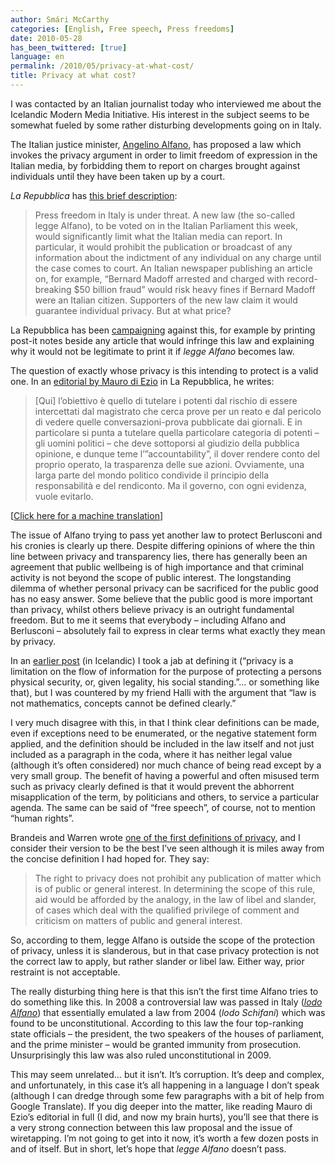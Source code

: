```yaml
---
author: Smári McCarthy
categories: [English, Free speech, Press freedoms]
date: 2010-05-28
has_been_twittered: [true]
language: en
permalink: /2010/05/privacy-at-what-cost/
title: Privacy at what cost?
---
```

<p class="wp-flattr-button">
  <a class="FlattrButton" style="display:none;" href="http://www.smarimccarthy.is/2010/05/privacy-at-what-cost/" title="Privacy at what cost?" rev="flattr;uid:smarimc;language:en_GB;category:text;button:compact;">I was contacted by an Italian journalist today who interviewed me about the Icelandic Modern Media Initiative. His interest in the subject seems to be somewhat fueled by some rather disturbing developments going on in Italy. The Italian justice minister, Angelino Alfano, has proposed a law which invokes the privacy argument in order to limit freedom of expression in the Italian media, by forbidding them to report on charges brought against individuals until they have been taken up by a court. La Repubblica has this brief description: Press freedom in Italy is under threat. A new law (the so-called legge Alfano), to be voted on in the Italian Parliament this week, would significantly limit what the Italian media can report. In particular, it would prohibit the publication or broadcast of any information about the indictment of any individual on any charge until the case comes to court. An Italian newspaper publishing an article on, for example, "Bernard Madoff arrested and charged with record-brea</a>
</p>

I was contacted by an Italian journalist today who interviewed me about the Icelandic Modern Media Initiative. His interest in the subject seems to be somewhat fueled by some rather disturbing developments going on in Italy.

The Italian justice minister, [Angelino Alfano][1], has proposed a law which invokes the privacy argument in order to limit freedom of expression in the Italian media, by forbidding them to report on charges brought against individuals until they have been taken up by a court.

*La Repubblica* has [this brief description][2]:

> Press freedom in Italy is under threat. A new law (the so-called legge Alfano), to be voted on in the Italian Parliament this week, would significantly limit what the Italian media can report. In particular, it would prohibit the publication or broadcast of any information about the indictment of any individual on any charge until the case comes to court. An Italian newspaper publishing an article on, for example, &#8220;Bernard Madoff arrested and charged with record-breaking $50 billion fraud&#8221; would risk heavy fines if Bernard Madoff were an Italian citizen. Supporters of the new law claim it would guarantee individual privacy. But at what price?

La Repubblica has been [campaigning][3] against this, for example by printing post-it notes beside any article that would infringe this law and explaining why it would not be legitimate to print it if *legge Alfano* becomes law.

The question of exactly whose privacy is this intending to protect is a valid one. In an [editorial by Mauro di Ezio][4] in La Repubblica, he writes:

> [Qui] l&#8217;obiettivo è quello di tutelare i potenti dal rischio di essere intercettati dal magistrato che cerca prove per un reato e dal pericolo di vedere quelle conversazioni-prova pubblicate dai giornali. E in particolare si punta a tutelare quella particolare categoria di potenti &#8211; gli uomini politici &#8211; che deve sottoporsi al giudizio della pubblica opinione, e dunque teme l&#8217;&#8221;accountability&#8221;, il dover rendere conto del proprio operato, la trasparenza delle sue azioni. Ovviamente, una larga parte del mondo politico condivide il principio della responsabilità e del rendiconto. Ma il governo, con ogni evidenza, vuole evitarlo.

[[Click here for a machine translation][5]]

The issue of Alfano trying to pass yet another law to protect Berlusconi and his cronies is clearly up there. Despite differing opinions of where the thin line between privacy and transparency lies, there has generally been an agreement that public wellbeing is of high importance and that criminal activity is not beyond the scope of public interest. The longstanding dilemma of whether personal privacy can be sacrificed for the public good has no easy answer. Some believe that the public good is more important than privacy, whilst others believe privacy is an outright fundamental freedom. But to me it seems that everybody &#8211; including Alfano and Berlusconi &#8211; absolutely fail to express in clear terms what exactly they mean by privacy.

In an [earlier post][6] (in Icelandic) I took a jab at defining it (&#8220;privacy is a limitation on the flow of information for the purpose of protecting a persons physical security, or, given legality, his social standing.&#8221;&#8230; or something like that), but I was countered by my friend Halli with the argument that &#8220;law is not mathematics, concepts cannot be defined clearly.&#8221;

I very much disagree with this, in that I think clear definitions can be made, even if exceptions need to be enumerated, or the negative statement form applied, and the definition should be included in the law itself and not just included as a paragraph in the coda, where it has neither legal value (although it&#8217;s often considered) nor much chance of being read except by a very small group. The benefit of having a powerful and often misused term such as privacy clearly defined is that it would prevent the abhorrent misapplication of the term, by politicians and others, to service a particular agenda. The same can be said of &#8220;free speech&#8221;, of course, not to mention &#8220;human rights&#8221;.

Brandeis and Warren wrote [one of the first definitions of privacy][7], and I consider their version to be the best I&#8217;ve seen although it is miles away from the concise definition I had hoped for. They say:

> The right to privacy does not prohibit any publication of matter which is of public or general interest. In determining the scope of this rule, aid would be afforded by the analogy, in the law of libel and slander, of cases which deal with the qualified privilege of comment and criticism on matters of public and general interest.

So, according to them, legge Alfano is outside the scope of the protection of privacy, unless it is slanderous, but in that case privacy protection is not the correct law to apply, but rather slander or libel law. Either way, prior restraint is not acceptable.

The really disturbing thing here is that this isn&#8217;t the first time Alfano tries to do something like this. In 2008 a controversial law was passed in Italy (*[lodo Alfano][8]*) that essentially emulated a law from 2004 (*lodo Schifani*) which was found to be unconstitutional. According to this law the four top-ranking state officials &#8211; the president, the two speakers of the houses of parliament, and the prime minister &#8211; would be granted immunity from prosecution. Unsurprisingly this law was also ruled unconstitutional in 2009.

This may seem unrelated&#8230; but it isn&#8217;t. It&#8217;s corruption. It&#8217;s deep and complex, and unfortunately, in this case it&#8217;s all happening in a language I don&#8217;t speak (although I can dredge through some few paragraphs with a bit of help from Google Translate). If you dig deeper into the matter, like reading Mauro di Ezio&#8217;s editorial in full (I did, and now my brain hurts), you&#8217;ll see that there is a very strong connection between this law proposal and the issue of wiretapping. I&#8217;m not going to get into it now, it&#8217;s worth a few dozen posts in and of itself. But in short, let&#8217;s hope that *legge Alfano* doesn&#8217;t pass.

 [1]: http://en.wikipedia.org/wiki/Angelino_Alfano
 [2]: http://www.repubblica.it/rubriche/la-legge-bavaglio/2010/05/24/news/italy_under_threat_the_press_freedom-4296314/
 [3]: http://www.repubblica.it/static/speciale/2010/legge-intercettazioni/index.html?ref=HREC1-3
 [4]: http://www.repubblica.it/politica/2010/05/19/news/il_dovere_di_difendere_la_libert_di_stampa-4171758/index.html?ref=search
 [5]: http://translate.google.com/#it|en|%5BQui%5D%20l'obiettivo%20%C3%A8%20quello%20di%20tutelare%20i%20potenti%20dal%20rischio%20di%20essere%20intercettati%20dal%20magistrato%20che%20cerca%20prove%20per%20un%20reato%20e%20dal%20pericolo%20di%20vedere%20quelle%20conversazioni-prova%20pubblicate%20dai%20giornali.%20E%20in%20particolare%20si%20punta%20a%20tutelare%20quella%20particolare%20categoria%20di%20potenti%20-%20gli%20uomini%20politici%20-%20che%20deve%20sottoporsi%20al%20giudizio%20della%20pubblica%20opinione%2C%20e%20dunque%20teme%20l'%22accountability%22%2C%20il%20dover%20rendere%20conto%20del%20proprio%20operato%2C%20la%20trasparenza%20delle%20sue%20azioni.%20Ovviamente%2C%20una%20larga%20parte%20del%20mondo%20politico%20condivide%20il%20principio%20della%20responsabilit%C3%A0%20e%20del%20rendiconto.%20Ma%20il%20governo%2C%20con%20ogni%20evidenza%2C%20vuole%20evitarlo.%20
 [6]: http://www.smarimccarthy.com/2010/05/til-hvers-er-personuvernd/
 [7]: http://groups.csail.mit.edu/mac/classes/6.805/articles/privacy/Privacy_brand_warr2.html
 [8]: http://en.wikipedia.org/wiki/Lodo_Alfano
